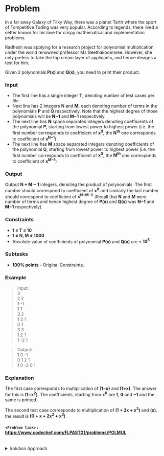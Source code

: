 # Problem
In a far away Galaxy of Tilky Way, there was a planet Tarth where the sport of Tompetitive Toding was very popular. According to legends, there lived a setter known for his love for crispy mathematical and implementation problems.

Radhesh was applying for a research project for polynomial multiplication under the world renowned professor Ms Geethakoomaree. However, she only prefers to take the top cream layer of applicants, and hence designs a test for him.

Given 2 polynomials **P(x)** and **Q(x)**, you need to print their product.

### Input
* The first line has a single integer **T**, denoting number of test cases per file.
* Next line has 2 integers **N** and **M**, each denoting number of terms in the polynomials **P** and **Q** respectively. Note that the highest degree of those polynomials will be **N−1** and **M−1** respectively.
* The next line has **N** space separated integers denoting coefficients of the polynomial **P**, starting from lowest power to highest power (i.e. the first number corresponds to coefficient of **x<sup>0</sup>**, the **N<sup>th</sup>** one corresponds to coefficient of **x<sup>N−1</sup>**)
* The next line has **M** space separated integers denoting coefficients of the polynomial **Q**, starting from lowest power to highest power (i.e. the first number corresponds to coefficient of **x<sup>0</sup>**, the **M<sup>th</sup>** one corresponds to coefficient of **x<sup>M−1</sup>**)

### Output
Output **N + M − 1** integers, denoting the product of polynomials. The first number should correspond to coefficient of **x<sup>0</sup>** and similarly the last number should correspond to coefficient of **x<sup>N+M−2</sup>** (Recall that **N** and **M** were number of terms and hence highest degree of **P(x)** and **Q(x)** was **N−1** and **M−1** respectively).

### Constraints
* **1 ≤ T ≤ 10** 
* **1 ≤ N, M ≤ 1000**
* Absolute value of coefficients of polynomial **P(x)** and **Q(x)** are ≤ **10<sup>5</sup>**

### Subtasks
* **100% points** - Original Constraints.

### Example
>Input:<br/>
3<br/>
2 2<br/>
1 -1<br/>
1 1<br/>
3 2<br/>
1 2 1<br/>
0 1<br/>
3 3<br/>
1 2 1<br/>
1 -2 1<br/>

>Output:<br/>
1 0 -1 <br/>
0 1 2 1 <br/>
1 0 -2 0 1 <br/>

### Explanation
The first case corresponds to multiplication of **(1−x)** and **(1+x)**. The answer for this is **(1−x<sup>2</sup>)**. The coefficients, starting from **x<sup>0</sup>** are **1**, **0** and **−1** and the same is printed.

The second test case corresponds to multiplication of **(1 + 2x + x<sup>2</sup>)** and **(x)**. the result is **(0 + x + 2x<sup>2</sup> + x<sup>3</sup>)**

#### `<Problem link>` : <https://www.codechef.com/FLPAST01/problems/POLMUL>
<br/>
<details>
  <summary>Solution Approach</summary>
  
  ######
  When we are calculating value for a particular index in the answer representing the coefficient of x<sup>i</sup>, we take into account all the other powers which can affect it.

  For all the coefficients in Q(x) we find out the coefficients it affect in P(x).

  The key observation is that a value at index i in P(x) affects only the powers greater than equal to i in Q(x).

  Ex: n=3, m=3<br/>
  P(x) = 1 2 1<br/>
  Q(x) = 1 -2 1<br/>

  | i/j  | 0  | 1  | 2  | 3  | 4  |
| ------------ | ------------ | ------------ | ------------ | ------------ | ------------ |
| 0  | 1  | 2  | 1  | 0  | 0  |
| 1  | 1  | 0  | -3  | -2  | 0  |
| 2  | 1  | 0  | -2  | 0  | 1  |
  
</details>
